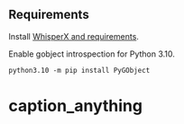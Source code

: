 


## Requirements

Install [WhisperX and requirements](https://github.com/m-bain/whisperX).

Enable gobject introspection for Python 3.10.

```
python3.10 -m pip install PyGObject
```
# caption_anything
